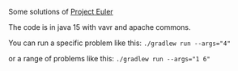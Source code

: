 Some solutions of [Project Euler](https://projecteuler.net)

The code is in java 15 with vavr and apache commons.

You can run a specific problem like this:
`./gradlew run --args="4"`

or a range of problems like this:
`./gradlew run --args="1 6"`
